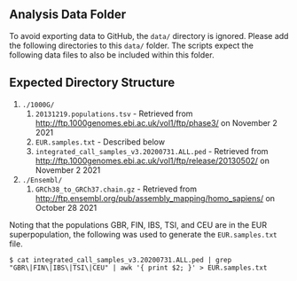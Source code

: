 Analysis Data Folder
--------------------

To avoid exporting data to GitHub, the `data/` directory is ignored. Please add the following
directories to this `data/` folder. The scripts expect the following data files to also be
included within this folder.

## Expected Directory Structure

1. `./1000G/`
    1. `20131219.populations.tsv` - Retrieved from http://ftp.1000genomes.ebi.ac.uk/vol1/ftp/phase3/ on November 2 2021
    2. `EUR.samples.txt` - Described below
    3. `integrated_call_samples_v3.20200731.ALL.ped` - Retrieved from http://ftp.1000genomes.ebi.ac.uk/vol1/ftp/release/20130502/ on November 2 2021 
2. `./Ensembl/`
    1. `GRCh38_to_GRCh37.chain.gz` - Retrieved from http://ftp.ensembl.org/pub/assembly_mapping/homo_sapiens/ on October 28 2021

Noting that the populations GBR, FIN, IBS, TSI, and CEU are in the EUR superpopulation, the following was used to generate the `EUR.samples.txt` file.

```
$ cat integrated_call_samples_v3.20200731.ALL.ped | grep "GBR\|FIN\|IBS\|TSI\|CEU" | awk '{ print $2; }' > EUR.samples.txt
```

